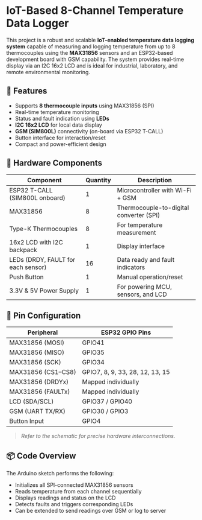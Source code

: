 # IoT-Based 8-Channel Temperature Data Logger

This project is a robust and scalable **IoT-enabled temperature data logging system** capable of measuring and logging temperature from up to 8 thermocouples using the **MAX31856** sensors and an ESP32-based development board with GSM capability. The system provides real-time display via an I2C 16x2 LCD and is ideal for industrial, laboratory, and remote environmental monitoring.

## 🚀 Features

- Supports **8 thermocouple inputs** using MAX31856 (SPI)
- Real-time temperature monitoring
- Status and fault indication using **LEDs**
- **I2C 16x2 LCD** for local data display
- **GSM (SIM800L)** connectivity (on-board via ESP32 T-CALL)
- Button interface for interaction/reset
- Compact and power-efficient design

## 🧰 Hardware Components

| Component                        | Quantity | Description                                      |
|----------------------------------|----------|--------------------------------------------------|
| ESP32 T-CALL (SIM800L onboard)   | 1        | Microcontroller with Wi-Fi + GSM                |
| MAX31856                         | 8        | Thermocouple-to-digital converter (SPI)         |
| Type-K Thermocouples             | 8        | For temperature measurement                     |
| 16x2 LCD with I2C backpack       | 1        | Display interface                               |
| LEDs (DRDY, FAULT for each sensor) | 16     | Data ready and fault indicators                 |
| Push Button                      | 1        | Manual operation/reset                          |
| 3.3V & 5V Power Supply           | 1        | For powering MCU, sensors, and LCD              |

## 🔌 Pin Configuration

| Peripheral        | ESP32 GPIO Pins    |
|-------------------|--------------------|
| MAX31856 (MOSI)   | GPIO41             |
| MAX31856 (MISO)   | GPIO35             |
| MAX31856 (SCK)    | GPIO34             |
| MAX31856 (CS1–CS8)| GPIO7, 8, 9, 33, 28, 12, 13, 15 |
| MAX31856 (DRDYx)  | Mapped individually |
| MAX31856 (FAULTx) | Mapped individually |
| LCD (SDA/SCL)     | GPIO37 / GPIO40    |
| GSM (UART TX/RX)  | GPIO30 / GPIO3     |
| Button Input      | GPIO4              |

> _Refer to the schematic for precise hardware interconnections._

## 📦 Code Overview

The Arduino sketch performs the following:

- Initializes all SPI-connected MAX31856 sensors
- Reads temperature from each channel sequentially
- Displays readings and status on the LCD
- Detects faults and triggers corresponding LEDs
- Can be extended to send readings over GSM or log to server



